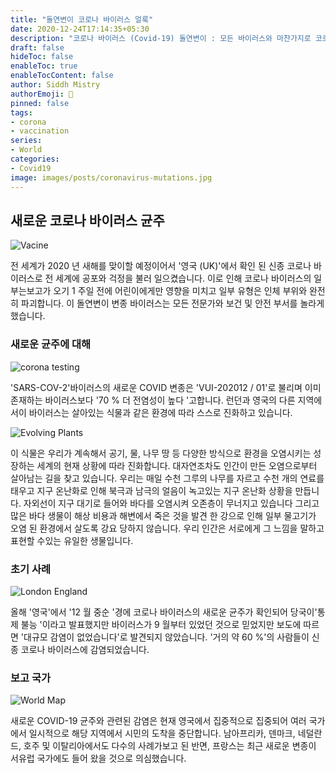 ```yaml
---
title: "돌연변이 코로나 바이러스 얼룩"
date: 2020-12-24T17:14:35+05:30
description: "코로나 바이러스 (Covid-19) 돌연변이 : 모든 바이러스와 마찬가지로 코로나 바이러스는 형태 전 환자입니다. 일부 유전 적 변화는 중요하지 않지만 일부는 우위를 점할 수 있습니다."
draft: false
hideToc: false
enableToc: true
enableTocContent: false
author: Siddh Mistry
authorEmoji: 🤯
pinned: false
tags:
- corona
- vaccination
series:
- World
categories:
- Covid19
image: images/posts/coronavirus-mutations.jpg
---
```




## 새로운 코로나 바이러스 균주

![Vacine](/images/posts/vacine.jpg)



전 세계가 2020 년 새해를 맞이할 예정이어서 '영국 (UK)'에서 확인 된 신종 코로나 바이러스로 전 세계에 공포와 걱정을 불러 일으켰습니다. 이로 인해 코로나 바이러스의 일부는보고가 오기 1 주일 전에 어린이에게만 영향을 미치고 일부 유형은 인체 부위와 완전히 파괴합니다. 이 돌연변이 변종 바이러스는 모든 전문가와 보건 및 안전 부서를 놀라게했습니다.



### 새로운 균주에 대해

![corona testing](/images/posts/corona-testing.jpg)


'SARS-COV-2'바이러스의 새로운 COVID 변종은 'VUI-202012 / 01'로 불리며 이미 존재하는 바이러스보다 '70 % 더 전염성이 높다 '고합니다. 런던과 영국의 다른 지역에서이 바이러스는 살아있는 식물과 같은 환경에 따라 스스로 진화하고 있습니다.

![Evolving Plants](/images/posts/evolve-plants.jpg)

이 식물은 우리가 계속해서 공기, 물, 나무 땅 등 다양한 방식으로 환경을 오염시키는 성장하는 세계의 현재 상황에 따라 진화합니다. 대자연조차도 인간이 만든 오염으로부터 살아남는 길을 찾고 있습니다. 우리는 매일 수천 그루의 나무를 자르고 수천 개의 연료를 태우고 지구 온난화로 인해 북극과 남극의 얼음이 녹고있는 지구 온난화 상황을 만듭니다. 자외선이 지구 대기로 들어와 바다를 오염시켜 오존층이 무너지고 있습니다 그리고 많은 바다 생물이 해상 비용과 해변에서 죽은 것을 발견 한 강으로 인해 일부 물고기가 오염 된 환경에서 살도록 강요 당하지 않습니다. 우리 인간은 서로에게 그 느낌을 말하고 표현할 수있는 유일한 생물입니다.


### 초기 사례
![London England](/images/posts/london_england.jpg)

올해 '영국'에서 '12 월 중순 '경에 코로나 바이러스의 새로운 균주가 확인되어 당국이'통제 불능 '이라고 발표했지만 바이러스가 9 월부터 있었던 것으로 믿었지만 보도에 따르면 '대규모 감염이 없었습니다'로 발견되지 않았습니다. '거의 약 60 %'의 사람들이 신종 코로나 바이러스에 감염되었습니다.


### 보고 국가
![World Map](/images/posts/world-map.jpg)

새로운 COVID-19 균주와 관련된 감염은 현재 영국에서 집중적으로 집중되어 여러 국가에서 일시적으로 해당 지역에서 시민의 도착을 중단합니다. 남아프리카, 덴마크, 네덜란드, 호주 및 이탈리아에서도 다수의 사례가보고 된 반면, 프랑스는 최근 새로운 변종이 서유럽 국가에도 들어 왔을 것으로 의심했습니다.